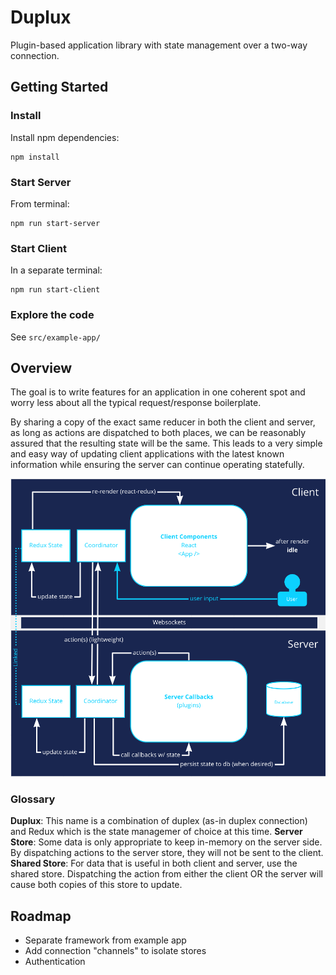 # Duplux
Plugin-based application library with state management over a two-way connection.

## Getting Started
### Install
Install npm dependencies:

    npm install

### Start Server
From terminal:

    npm run start-server

### Start Client
In a separate terminal:

    npm run start-client

### Explore the code
See `src/example-app/`

## Overview
The goal is to write features for an application in one coherent spot and worry less about all the typical request/response boilerplate.

By sharing a copy of the exact same reducer in both the client and server, as long as actions are dispatched to both places, we can be reasonably assured that the resulting state will be the same. This leads to a very simple and easy way of updating client applications with the latest known information while ensuring the server can continue operating statefully.

![Duplux architecture](docs/architecture.png?raw=true "Duplux Architecture")

### Glossary
**Duplux**: This name is a combination of duplex (as-in duplex connection) and Redux which is the state managemer of choice at this time.
**Server Store**: Some data is only appropriate to keep in-memory on the server side. By dispatching actions to the server store, they will not be sent to the client.
**Shared Store**: For data that is useful in both client and server, use the shared store. Dispatching the action from either the client OR the server will cause both copies of this store to update.

## Roadmap
- Separate framework from example app
- Add connection "channels" to isolate stores
- Authentication
